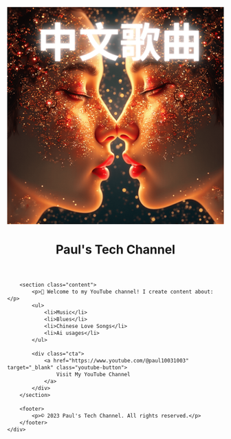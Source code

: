 
<html lang="en">
<head>
    <meta charset="UTF-8">
    <meta name="viewport" content="width=device-width, initial-scale=1.0">
    <title>Paul's YouTube Channel</title>
    <link rel="stylesheet" href="main/css/styles.css">
</head>
<body>
    <div class="container">
        <header>
            <img src="main/test.png" alt="Paul's Profile Picture" class="profile-img">
            <h1>Paul's Tech Channel</h1>
        </header>
        
        <section class="content">
            <p>🎥 Welcome to my YouTube channel! I create content about:</p>
            <ul>
                <li>Music</li>
                <li>Blues</li>
                <li>Chinese Love Songs</li>
                <li>Ai usages</li>
            </ul>
            
            <div class="cta">
                <a href="https://www.youtube.com/@paul10031003" target="_blank" class="youtube-button">
                    Visit My YouTube Channel
                </a>
            </div>
        </section>
        
        <footer>
            <p>© 2023 Paul's Tech Channel. All rights reserved.</p>
        </footer>
    </div>
</body>
</html>
